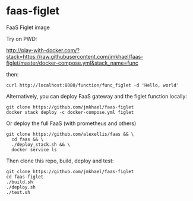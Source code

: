 # faas-figlet
FaaS Figlet image

Try on PWD:

http://play-with-docker.com/?stack=https://raw.githubusercontent.com/jmkhael/faas-figlet/master/docker-compose.yml&stack_name=func

then:

```
curl http://localhost:8080/function/func_figlet -d 'Hello, world'
```

Alternatively, you can deploy FaaS gateway and the figlet function locally:
```
git clone https://github.com/jmkhael/faas-figlet
docker stack deploy -c docker-compose.yml figlet
```

Or deploy the full FaaS (with prometheus and others)
```
git clone https://github.com/alexellis/faas && \
  cd faas && \
  ./deploy_stack.sh && \
  docker service ls
```

Then clone this repo, build, deploy and test:

```
git clone https://github.com/jmkhael/faas-figlet
cd faas-figlet
./build.sh
./deploy.sh
./test.sh
```
